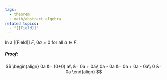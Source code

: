 ```yaml
---
tags:
  - theorem
  - math/abstract_algebra
related topics:
  - "[[Field]]"
---
```

In a [[Field]] $F$, $0a=0$ for all $a\in F$.
##### Proof:
$$
\begin{align}
	0a &= (0+0) a\\
		&= 0a + 0a\\
	0a - 0a	&= 0a + 0a - 0a\\
	0 &= 0a
\end{align}
$$